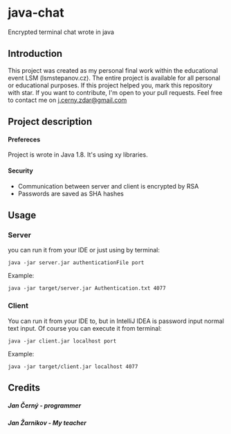 # java-chat
Encrypted terminal chat wrote in java

## Introduction
This project was created as my personal final work within the educational event LSM (lsmstepanov.cz). The entire project is available for all personal or educational purposes. If this project helped you, mark this repository with star. If you want to contribute, I'm open to your pull requests. Feel free to contact me on j.cerny.zdar@gmail.com

## Project description
#### Prefereces
Project is wrote in Java 1.8. It's using xy libraries.

#### Security
* Communication between server and client is encrypted by RSA
* Passwords are saved as SHA hashes

## Usage
### Server
you can run it from your IDE or just using by terminal:
   ```
   java -jar server.jar authenticationFile port
   ```
   Example:
   ```
   java -jar target/server.jar Authentication.txt 4077
   ```
 
### Client
You can run it from your IDE to, but in IntelliJ IDEA is password input normal text input. Of course  you can execute it from terminal:
```
java -jar client.jar localhost port
```
Example:
```
java -jar target/client.jar localhost 4077
```
## Credits
##### Jan Černý - programmer
##### Jan Žarnikov - My teacher